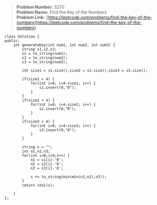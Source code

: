 > **Problem Number:** 3270 <br>
> **Problem Name:** Find the Key of the Numbers <br>
> **Problem Link:** [https://leetcode.com/problems/find-the-key-of-the-numbers](https://leetcode.com/problems/find-the-key-of-the-numbers) <br>

    class Solution {
    public:
        int generateKey(int num1, int num2, int num3) {
            string s1,s2,s3;
            s1 = to_string(num1);
            s2 = to_string(num2);
            s3 = to_string(num3);

            int size1 = s1.size(),size2 = s2.size(),size3 = s3.size();

            if(size1 < 4) {
                for(int i=0; i<4-size1; i++) {
                    s1.insert(0,"0");
                }
            }
            if(size2 < 4) {
                for(int i=0; i<4-size2; i++) {
                    s2.insert(0,"0");
                }
            }
            if(size3 < 4) {
                for(int i=0; i<4-size3; i++) {
                    s3.insert(0,"0");
                }
            }

            string s = "";
            int n1,n2,n3;
            for(int i=0;i<4;i++) {
                n1 = s1[i]-'0';
                n2 = s2[i]-'0';
                n3 = s3[i]-'0';

                s += to_string(min(min(n1,n2),n3));
            }
            return stoi(s);

        }
    };